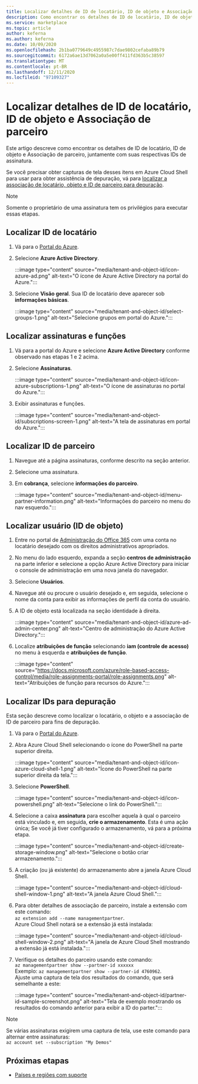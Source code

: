 ```yaml
---
title: Localizar detalhes de ID de locatário, ID de objeto e Associação de parceiro no Azure Marketplace
description: Como encontrar os detalhes de ID de locatário, ID de objeto e Associação de parceiro de uma ID de assinatura no Azure Marketplace.
ms.service: marketplace
ms.topic: article
author: keferna
ms.author: keferna
ms.date: 10/09/2020
ms.openlocfilehash: 2b1ba0779649c4955987c7dae9802cefaba89b79
ms.sourcegitcommit: 6172a6ae13d7062a0a5e00ff411fd363b5c38597
ms.translationtype: MT
ms.contentlocale: pt-BR
ms.lasthandoff: 12/11/2020
ms.locfileid: "97109327"
---
```

# <a name="find-tenant-id-object-id-and-partner-association-details"></a>Localizar detalhes de ID de locatário, ID de objeto e Associação de parceiro

Este artigo descreve como encontrar os detalhes de ID de locatário, ID de objeto e Associação de parceiro, juntamente com suas respectivas IDs de assinatura.

Se você precisar obter capturas de tela desses itens em Azure Cloud Shell para usar para obter assistência de depuração, vá para [localizar a associação de locatário, objeto e ID de parceiro para depuração](#find-ids-for-debugging).

>[!Note]
> Somente o proprietário de uma assinatura tem os privilégios para executar essas etapas.

## <a name="find-tenant-id"></a>Localizar ID de locatário

1. Vá para o [Portal do Azure](https://ms.portal.azure.com/).
2. Selecione **Azure Active Directory**.

    :::image type="content" source="media/tenant-and-object-id/icon-azure-ad.png" alt-text="O ícone de Azure Active Directory na portal do Azure.":::

3. Selecione **Visão geral**. Sua ID de locatário deve aparecer sob **informações básicas**.

    :::image type="content" source="media/tenant-and-object-id/select-groups-1.png" alt-text="Selecione grupos em portal do Azure.":::

## <a name="find-subscriptions-and-roles"></a>Localizar assinaturas e funções

1. Vá para a portal do Azure e selecione **Azure Active Directory** conforme observado nas etapas 1 e 2 acima.
2. Selecione **Assinaturas**.

    :::image type="content" source="media/tenant-and-object-id/icon-azure-subscriptions-1.png" alt-text="O ícone de assinaturas no portal do Azure.":::

3. Exibir assinaturas e funções.

    :::image type="content" source="media/tenant-and-object-id/subscriptions-screen-1.png" alt-text="A tela de assinaturas em portal do Azure.":::

## <a name="find-partner-id"></a>Localizar ID de parceiro

1. Navegue até a página assinaturas, conforme descrito na seção anterior.
2. Selecione uma assinatura.
3. Em **cobrança**, selecione **informações do parceiro**.

    :::image type="content" source="media/tenant-and-object-id/menu-partner-information.png" alt-text="Informações do parceiro no menu do nav esquerdo.":::

## <a name="find-user-object-id"></a>Localizar usuário (ID de objeto)

1. Entre no portal de [Administração do Office 365](https://portal.office.com/adminportal/home) com uma conta no locatário desejado com os direitos administrativos apropriados.
2. No menu do lado esquerdo, expanda a seção **centros de administração** na parte inferior e selecione a opção Azure Active Directory para iniciar o console de administração em uma nova janela do navegador.
3. Selecione **Usuários**.
4. Navegue até ou procure o usuário desejado e, em seguida, selecione o nome da conta para exibir as informações de perfil da conta do usuário.
5. A ID de objeto está localizada na seção identidade à direita.

    :::image type="content" source="media/tenant-and-object-id/azure-ad-admin-center.png" alt-text="Centro de administração do Azure Active Directory.":::

6. Localize **atribuições de função** selecionando **iam (controle de acesso)** no menu à esquerda e **atribuições de função**.

    :::image type="content" source="https://docs.microsoft.com/azure/role-based-access-control/media/role-assignments-portal/role-assignments.png" alt-text="Atribuições de função para recursos do Azure.":::

## <a name="find-ids-for-debugging"></a>Localizar IDs para depuração

Esta seção descreve como localizar o locatário, o objeto e a associação de ID de parceiro para fins de depuração.

1. Vá para o [Portal do Azure](https://ms.portal.azure.com/).
2. Abra Azure Cloud Shell selecionando o ícone do PowerShell na parte superior direita.

    :::image type="content" source="media/tenant-and-object-id/icon-azure-cloud-shell-1.png" alt-text="Ícone do PowerShell na parte superior direita da tela.":::

3. Selecione **PowerShell**.

    :::image type="content" source="media/tenant-and-object-id/icon-powershell.png" alt-text="Selecione o link do PowerShell.":::

4. Selecione a caixa **assinatura** para escolher aquela à qual o parceiro está vinculado e, em seguida, **crie o armazenamento**. Esta é uma ação única; Se você já tiver configurado o armazenamento, vá para a próxima etapa.

    :::image type="content" source="media/tenant-and-object-id/create-storage-window.png" alt-text="Selecione o botão criar armazenamento.":::

5. A criação (ou já existente) do armazenamento abre a janela Azure Cloud Shell.

    :::image type="content" source="media/tenant-and-object-id/cloud-shell-window-1.png" alt-text="A janela Azure Cloud Shell.":::

6. Para obter detalhes de associação de parceiro, instale a extensão com este comando:<br>`az extension add --name managementpartner`.<br>Azure Cloud Shell notará se a extensão já está instalada:

    :::image type="content" source="media/tenant-and-object-id/cloud-shell-window-2.png" alt-text="A janela de Azure Cloud Shell mostrando a extensão já está instalada.":::

7. Verifique os detalhes do parceiro usando este comando:<br>`az managementpartner show --partner-id xxxxxx`<br>Exemplo: `az managementpartner show --partner-id 4760962`.<br>Ajuste uma captura de tela dos resultados do comando, que será semelhante a este:

    :::image type="content" source="media/tenant-and-object-id/partner-id-sample-screenshot.png" alt-text="Tela de exemplo mostrando os resultados do comando anterior para exibir a ID do parter.":::

>[!NOTE]
>Se várias assinaturas exigirem uma captura de tela, use este comando para alternar entre assinaturas:<br>`az account set --subscription "My Demos"`

## <a name="next-steps"></a>Próximas etapas

- [Países e regiões com suporte](sell-from-countries.md)